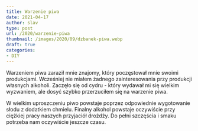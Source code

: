 ```yaml
---
title: Warzenie piwa
date: 2021-04-17
author: slav
type: post
url: /2020/warzenie-piwa
thumbnail: /images/2020/09/dzbanek-piwa.webp
draft: true
categories:
- DIY
---
```

Warzeniem piwa zaraził mnie znajomy, który poczęstował mnie swoimi produkcjami. Wcześniej nie miałem żadnego zainteresowania przy produkcji własnych alkoholi. Zaczęło się od cydru - który wydawał mi się wielkim wyzwaniem, ale dosyć szybko przerzuciłem się na warzenie piwa. 

W wielkim uproszczeniu piwo powstaje poprzez odpowiednie wygotowanie słodu z dodatkiem chmielu. Finalny alkohol powstaje oczywiście przy ciężkiej pracy naszych przyjaciół drożdży. Do pełni szczęścia i smaku potrzeba nam oczywiście jeszcze czasu. 


